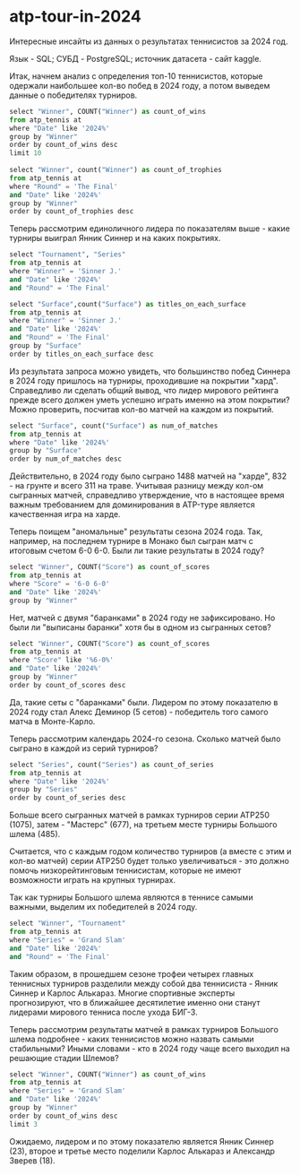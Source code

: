 # atp-tour-in-2024
Интересные инсайты из данных о результатах теннисистов за 2024 год. 

Язык - SQL; СУБД - PostgreSQL; источник датасета - сайт kaggle. 

Итак, начнем анализ с определения топ-10 теннисистов, которые одержали наибольшее кол-во побед в 2024 году, а потом выведем данные о победителях турниров.

```python
select "Winner", COUNT("Winner") as count_of_wins
from atp_tennis at
where "Date" like '2024%'
group by "Winner"
order by count_of_wins desc
limit 10
	
select "Winner", count("Winner") as count_of_trophies
from atp_tennis at
where "Round" = 'The Final' 
and "Date" like '2024%'
group by "Winner" 
order by count_of_trophies desc
```

Теперь рассмотрим единоличного лидера по показателям выше - какие турниры выиграл Янник Синнер и на каких покрытиях.

```python
select "Tournament", "Series"
from atp_tennis at
where "Winner" = 'Sinner J.' 
and "Date" like '2024%' 
and "Round" = 'The Final'
```

```python
select "Surface",count("Surface") as titles_on_each_surface
from atp_tennis at
where "Winner" = 'Sinner J.' 
and "Date" like '2024%' 
and "Round" = 'The Final'
group by "Surface" 
order by titles_on_each_surface desc
```

Из результата запроса можно увидеть, что большинство побед Синнера в 2024 году пришлось на турниры, проходившие на покрытии "хард". Справедливо ли сделать общий вывод, что лидер мирового рейтинга прежде всего должен уметь успешно играть именно на этом покрытии? Можно проверить, посчитав кол-во матчей на каждом из покрытий.

```python
select "Surface", count("Surface") as num_of_matches
from atp_tennis at
where "Date" like '2024%'
group by "Surface"
order by num_of_matches desc
```

Действительно, в 2024 году было сыграно 1488 матчей на "харде", 832 - на грунте и всего 311 на траве. Учитывая разницу между кол-ом сыгранных матчей, справедливо утверждение, что в настоящее время важным требованием для доминирования в ATP-туре является качественная игра на харде. 

Теперь поищем "аномальные" результаты сезона 2024 года. Так, например, на последнем турнире в Монако был сыгран матч с итоговым счетом 6-0 6-0. Были ли такие результаты в 2024 году? 

```python
select "Winner", COUNT("Score") as count_of_scores
from atp_tennis at
where "Score" = '6-0 6-0' 
and "Date" like '2024%'
group by "Winner"
```

Нет, матчей с двумя "баранками" в 2024 году не зафиксировано. Но были ли "выписаны баранки" хотя бы в одном из сыгранных сетов? 

```python
select "Winner", COUNT("Score") as count_of_scores
from atp_tennis at 
where "Score" like '%6-0%' 
and "Date" like '2024%'
group by "Winner"
order by count_of_scores desc
```
Да, такие сеты с "баранками" были. Лидером по этому показателю в 2024 году стал Алекс Деминор (5 сетов) - победитель того самого матча в Монте-Карло. 

Теперь рассмотрим календарь 2024-го сезона. Сколько матчей было сыграно в каждой из серий турниров? 

```python
select "Series", count("Series") as count_of_series
from atp_tennis at
where "Date" like '2024%'
group by "Series" 
order by count_of_series desc
```
Больше всего сыгранных матчей в рамках турниров серии ATP250 (1075), затем - "Мастерс" (677), на третьем месте турниры Большого шлема (485). 

Считается, что с каждым годом количество турниров (а вместе с этим и кол-во матчей) серии АТР250 будет только увеличиваться - это должно помочь низкорейтинговым теннисистам, которые не имеют возможности играть на крупных турнирах. 

Так как турниры Большого шлема являются в теннисе самыми важными, выделим их победителей в 2024 году. 

```python
select "Winner", "Tournament" 
from atp_tennis at
where "Series" = 'Grand Slam'
and "Date" like '2024%'
and "Round" = 'The Final'

```
Таким образом, в прошедшем сезоне трофеи четырех главных теннисных турниров разделили между собой два теннисиста - Янник Синнер и Карлос Алькараз. Многие спортивные эксперты прогнозируют, что в ближайшее десятилетие именно они станут лидерами мирового тенниса после ухода БИГ-3. 

Теперь рассмотрим результаты матчей в рамках турниров Большого шлема подробнее - каких теннисистов можно назвать самыми стабильными? Иными словами - кто в 2024 году чаще всего выходил на решающие стадии Шлемов? 

```python
select "Winner", COUNT("Winner") as count_of_wins
from atp_tennis at
where "Series" = 'Grand Slam'
and "Date" like '2024%'
group by "Winner" 
order by count_of_wins desc
limit 3

```
Ожидаемо, лидером и по этому показателю является Янник Синнер (23), второе и третье место поделили Карлос Алькараз и Александр Зверев (18). 
